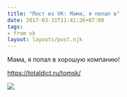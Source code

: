 ```yaml
---
title: "Пост из VK: Мама, я попал в"
date: 2017-03-31T11:41:26+07:00
tags:
- from vk
layout: layouts/post.njk
---
```

Мама, я попал в хорошую компанию!

https://totaldict.ru/tomsk/

![](https://sun9-28.userapi.com/c638231/v638231612/2d2fc/gyUIzPmbbLc.jpg)